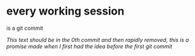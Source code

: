 # every working session

is a git commit

*This text should be in the 0th commit and then rapidly removed, this is a promise made when I first had the idea before the first git commit*